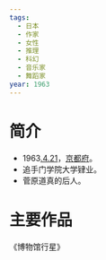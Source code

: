 ```yaml
---
tags:
  - 日本
  - 作家
  - 女性
  - 推理
  - 科幻
  - 音乐家
  - 舞蹈家
year: 1963
---
```

# 简介

- 1963[.4.21](2024-04-21.md)，[京都府](京都府.md)。
- 追手门学院大学肄业。
- 菅原道真的后人。
# 主要作品

《博物馆行星》